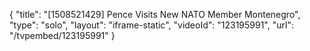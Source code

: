 {
    "title": "[1508521429] Pence Visits New NATO Member Montenegro",
    "type": "solo",
    "layout": "iframe-static",
    "videoId": "123195991",
    "url": "\/tvpembed\/123195991"
}